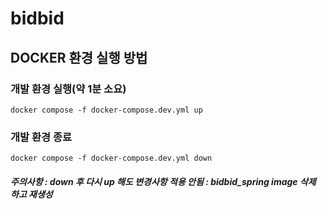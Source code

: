 # bidbid

## DOCKER 환경 실행 방법
### 개발 환경 실행(약 1분 소요)
```docker
docker compose -f docker-compose.dev.yml up
```

### 개발 환경 종료
```docker
docker compose -f docker-compose.dev.yml down
```

##### 주의사항 : down 후 다시 up 해도 변경사항 적용 안됨 : bidbid_spring image 삭제 하고 재생성
